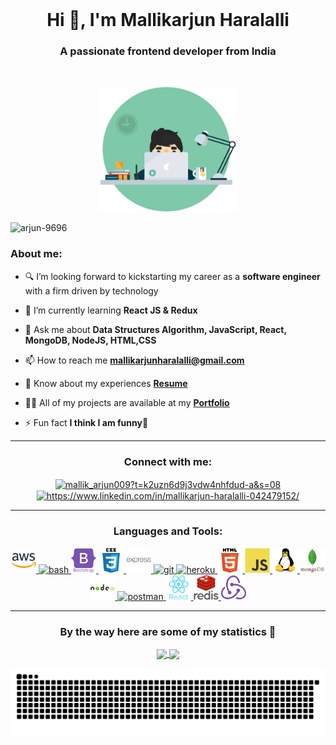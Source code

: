 <!-- <p align="center"><img height="380" width="850" src="./img/final.gif"></p> -->
<br>

<h1 align="center">Hi 👋, I'm Mallikarjun Haralalli</h1>
<h3 align="center">A passionate frontend developer from India</h3>
<br>
<p align="center"><img height="200" width="220" src="./img/hi.gif">
</p>
<p align="left"> <img src="https://komarev.com/ghpvc/?username=arjun-9696&label=Profile%20views&color=0e75b6&style=flat" alt="arjun-9696" /> </p>
<h3>About me:</h3> 


- 🔍 I’m looking forward to kickstarting my career as a <strong>software engineer</strong> with a firm driven by technology 
- 🌱 I’m currently learning **React JS & Redux**

- 💬 Ask me about **Data Structures Algorithm, JavaScript, React, MongoDB, NodeJS, HTML,CSS**

- 📫 How to reach me **mallikarjunharalalli@gmail.com**

- 📄 Know about my experiences [**Resume**](https://www.canva.com/design/DAE3dmimXC8/FovWfm0yGEzfCAplmMKxTw/view?utm_content=DAE3dmimXC8&utm_campaign=designshare&utm_medium=link2&utm_source=sharebutton)
- 👨‍💻 All of my projects are available at my  [**Portfolio**](https://mallik-arjun.vercel.app/)

- ⚡ Fun fact **I think I am funny🤣**
<hr>

<h3 align="center">Connect with me:</h3>
<p align="center">
<a href="https://twitter.com/mallik_arjun009?t=k2uzn6d9j3vdw4nhfdud-a&s=08" target="blank"><img align="center" src="https://raw.githubusercontent.com/rahuldkjain/github-profile-readme-generator/master/src/images/icons/Social/twitter.svg" alt="mallik_arjun009?t=k2uzn6d9j3vdw4nhfdud-a&s=08" height="30" width="40" /></a>
<a href="https://linkedin.com/in/https://www.linkedin.com/in/mallikarjun-haralalli-042479152/" target="blank"><img align="center" src="https://raw.githubusercontent.com/rahuldkjain/github-profile-readme-generator/master/src/images/icons/Social/linked-in-alt.svg" alt="https://www.linkedin.com/in/mallikarjun-haralalli-042479152/" height="30" width="40" /></a>
</p>

<hr>
<h3 align="center">Languages and Tools:</h3>
<p align="center"> <a href="https://aws.amazon.com" target="_blank" rel="noreferrer"> <img src="https://raw.githubusercontent.com/devicons/devicon/master/icons/amazonwebservices/amazonwebservices-original-wordmark.svg" alt="aws" width="40" height="40"/> </a> <a href="https://www.gnu.org/software/bash/" target="_blank" rel="noreferrer"> <img src="https://www.vectorlogo.zone/logos/gnu_bash/gnu_bash-icon.svg" alt="bash" width="40" height="40"/> </a> <a href="https://getbootstrap.com" target="_blank" rel="noreferrer"> <img src="https://raw.githubusercontent.com/devicons/devicon/master/icons/bootstrap/bootstrap-plain-wordmark.svg" alt="bootstrap" width="40" height="40"/> </a> <a href="https://www.w3schools.com/css/" target="_blank" rel="noreferrer"> <img src="https://raw.githubusercontent.com/devicons/devicon/master/icons/css3/css3-original-wordmark.svg" alt="css3" width="40" height="40"/> </a> <a href="https://expressjs.com" target="_blank" rel="noreferrer"> <img src="https://raw.githubusercontent.com/devicons/devicon/master/icons/express/express-original-wordmark.svg" alt="express" width="40" height="40"/> </a> <a href="https://git-scm.com/" target="_blank" rel="noreferrer"> <img src="https://www.vectorlogo.zone/logos/git-scm/git-scm-icon.svg" alt="git" width="40" height="40"/> </a> <a href="https://heroku.com" target="_blank" rel="noreferrer"> <img src="https://www.vectorlogo.zone/logos/heroku/heroku-icon.svg" alt="heroku" width="40" height="40"/> </a> <a href="https://www.w3.org/html/" target="_blank" rel="noreferrer"> <img src="https://raw.githubusercontent.com/devicons/devicon/master/icons/html5/html5-original-wordmark.svg" alt="html5" width="40" height="40"/> </a> <a href="https://developer.mozilla.org/en-US/docs/Web/JavaScript" target="_blank" rel="noreferrer"> <img src="https://raw.githubusercontent.com/devicons/devicon/master/icons/javascript/javascript-original.svg" alt="javascript" width="40" height="40"/> </a> <a href="https://www.linux.org/" target="_blank" rel="noreferrer"> <img src="https://raw.githubusercontent.com/devicons/devicon/master/icons/linux/linux-original.svg" alt="linux" width="40" height="40"/> </a> <a href="https://www.mongodb.com/" target="_blank" rel="noreferrer"> <img src="https://raw.githubusercontent.com/devicons/devicon/master/icons/mongodb/mongodb-original-wordmark.svg" alt="mongodb" width="40" height="40"/> </a> <a href="https://nodejs.org" target="_blank" rel="noreferrer"> <img src="https://raw.githubusercontent.com/devicons/devicon/master/icons/nodejs/nodejs-original-wordmark.svg" alt="nodejs" width="40" height="40"/> </a> <a href="https://postman.com" target="_blank" rel="noreferrer"> <img src="https://www.vectorlogo.zone/logos/getpostman/getpostman-icon.svg" alt="postman" width="40" height="40"/> </a> <a href="https://reactjs.org/" target="_blank" rel="noreferrer"> <img src="https://raw.githubusercontent.com/devicons/devicon/master/icons/react/react-original-wordmark.svg" alt="react" width="40" height="40"/> </a> <a href="https://redis.io" target="_blank" rel="noreferrer"> <img src="https://raw.githubusercontent.com/devicons/devicon/master/icons/redis/redis-original-wordmark.svg" alt="redis" width="40" height="40"/> </a> <a href="https://redux.js.org" target="_blank" rel="noreferrer"> <img src="https://raw.githubusercontent.com/devicons/devicon/master/icons/redux/redux-original.svg" alt="redux" width="40" height="40"/> </a> </p>

<!-- <p><img align="left" src="https://github-readme-stats.vercel.app/api/top-langs?username=arjun-9696&show_icons=true&locale=en&layout=compact" alt="arjun-9696" /></p>

<p>&nbsp;<img align="center" src="https://github-readme-stats.vercel.app/api?username=arjun-9696&show_icons=true&locale=en" alt="arjun-9696" /></p> -->
<hr>
<h3 align="center">By the way here are some of my statistics 🚀</h3>
<p align="center">
  <a href="https://github.com/arjun-9696">
    <img align="center" src="https://github-readme-stats.vercel.app/api?username=arjun-9696&show_icons=true&border=true&title_color=94b4a4&amp&icon_color=FFFFFF&amp&text_color=FFFFFF&amp&bg_color=000000&count_private=true&include_all_commits=true"/>
  </a>
  <a href="https://github.com/arjun-9696">
    <img align="center" height="195px" src="https://github-readme-stats.vercel.app/api/top-langs/?username=arjun-9696&text_color=FFFFFF&bg_color=000000&title_color=94b4a4&langs_count=15&layout=compact&border=true" />
  </a>
</p>
<p align="center">
   <img src="https://github.com/Asmit2952/Asmit2952/blob/output/github-contribution-grid-snake.svg" alt="snake">
</p>
<!-- <p><img align="center" src="https://github-readme-streak-stats.herokuapp.com/?user=arjun-9696&text_color=FFFFFF&bg_color=000000&title_color=94b4a4&langs_count=15&layout=compact&border=true" alt="arjun-9696" /></p> -->
